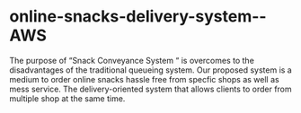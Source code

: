 # online-snacks-delivery-system--AWS
The purpose of “Snack Conveyance System “ is  overcomes to the disadvantages of the traditional queueing system. Our proposed system is a medium to order online snacks hassle free from specfic  shops as well as mess service. The delivery-oriented system that allows clients to order from multiple shop at the same time. 
